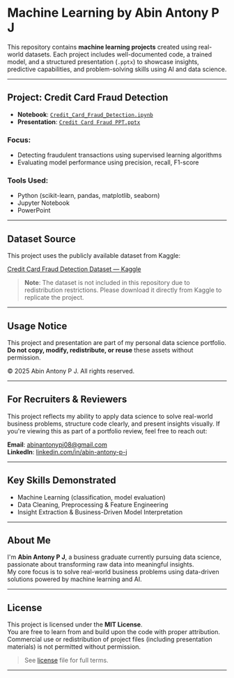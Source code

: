 # Machine Learning by Abin Antony P J

This repository contains **machine learning projects** created using real-world datasets. Each project includes well-documented code, a trained model, and a structured presentation (`.pptx`) to showcase insights, predictive capabilities, and problem-solving skills using AI and data science.

---

## Project: Credit Card Fraud Detection

- **Notebook**: [`Credit_Card_Fraud_Detection.ipynb`](CREDIT%20CARD%20FRAUD%20DETECTION.ipynb)  
- **Presentation**: [`Credit Card Fraud PPT.pptx`](CREDIT%20CARD%20FRAUD%20DETECTION%20(Ml).pptx)

### Focus:
- Detecting fraudulent transactions using supervised learning algorithms  
- Evaluating model performance using precision, recall, F1-score

### Tools Used:
- Python (scikit-learn, pandas, matplotlib, seaborn)  
- Jupyter Notebook  
- PowerPoint

---

## Dataset Source

This project uses the publicly available dataset from Kaggle:

[Credit Card Fraud Detection Dataset — Kaggle](https://www.kaggle.com/datasets/mlg-ulb/creditcardfraud)

> **Note**: The dataset is not included in this repository due to redistribution restrictions. Please download it directly from Kaggle to replicate the project.

---

## Usage Notice

This project and presentation are part of my personal data science portfolio.  
**Do not copy, modify, redistribute, or reuse** these assets without permission.

© 2025 Abin Antony P J. All rights reserved.

---
## For Recruiters & Reviewers

This project reflects my ability to apply data science to solve real-world business problems, structure code clearly, and present insights visually. If you're viewing this as part of a portfolio review, feel free to reach out:

**Email**: [abinantonypj08@gmail.com](mailto:abinantonypj08@gmail.com)  
**LinkedIn**: [linkedin.com/in/abin-antony-p-j](https://www.linkedin.com/in/abin-antony-p-j/)

---

## Key Skills Demonstrated

- Machine Learning (classification, model evaluation)  
- Data Cleaning, Preprocessing & Feature Engineering  
- Insight Extraction & Business-Driven Model Interpretation

---

## About Me

I'm **Abin Antony P J**, a business graduate currently pursuing data science, passionate about transforming raw data into meaningful insights.  
My core focus is to solve real-world business problems using data-driven solutions powered by machine learning and AI.

---

## License

This project is licensed under the **MIT License**.  
You are free to learn from and build upon the code with proper attribution. Commercial use or redistribution of project files (including presentation materials) is not permitted without permission.

> See [license](LICENSE) file for full terms.

---
